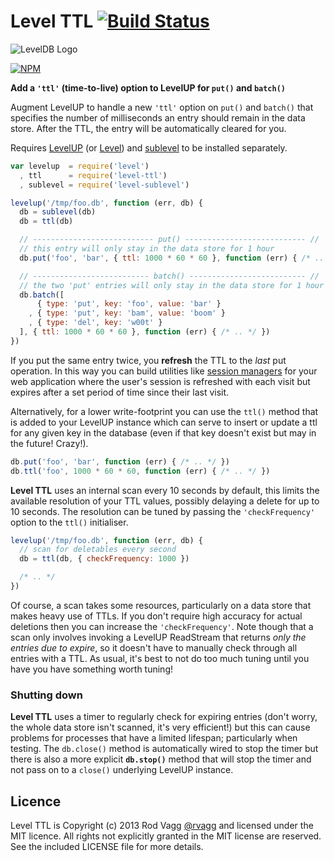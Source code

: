 # Level TTL [![Build Status](https://secure.travis-ci.org/rvagg/node-level-ttl.png)](http://travis-ci.org/rvagg/node-level-ttl)

![LevelDB Logo](https://twimg0-a.akamaihd.net/profile_images/3360574989/92fc472928b444980408147e5e5db2fa_bigger.png)

[![NPM](https://nodei.co/npm/level-ttl.png?downloads)](https://nodei.co/npm/level-ttl/)

**Add a `'ttl'` (time-to-live) option to LevelUP for `put()` and `batch()`**

Augment LevelUP to handle a new `'ttl'` option on `put()` and `batch()` that specifies the number of milliseconds an entry should remain in the data store. After the TTL, the entry will be automatically cleared for you.

Requires [LevelUP](https://github.com/rvagg/node-levelup) (or [Level](https://github.com/level/level)) and [sublevel](https://github.com/dominictarr/level-sublevel) to be installed separately.

```js
var levelup  = require('level')
  , ttl      = require('level-ttl')
  , sublevel = require('level-sublevel')

levelup('/tmp/foo.db', function (err, db) {
  db = sublevel(db)
  db = ttl(db)

  // --------------------------- put() --------------------------- //
  // this entry will only stay in the data store for 1 hour
  db.put('foo', 'bar', { ttl: 1000 * 60 * 60 }, function (err) { /* .. */ })

  // -------------------------- batch() -------------------------- //
  // the two 'put' entries will only stay in the data store for 1 hour
  db.batch([
      { type: 'put', key: 'foo', value: 'bar' }
    , { type: 'put', key: 'bam', value: 'boom' }
    , { type: 'del', key: 'w00t' }
  ], { ttl: 1000 * 60 * 60 }, function (err) { /* .. */ })
})
```

If you put the same entry twice, you **refresh** the TTL to the *last* put operation. In this way you can build utilities like [session managers](https://github.com/rvagg/node-level-session/) for your web application where the user's session is refreshed with each visit but expires after a set period of time since their last visit.

Alternatively, for a lower write-footprint you can use the `ttl()` method that is added to your LevelUP instance which can serve to insert or update a ttl for any given key in the database (even if that key doesn't exist but may in the future! Crazy!).

```js
db.put('foo', 'bar', function (err) { /* .. */ })
db.ttl('foo', 1000 * 60 * 60, function (err) { /* .. */ })
```

**Level TTL** uses an internal scan every 10 seconds by default, this limits the available resolution of your TTL values, possibly delaying a delete for up to 10 seconds. The resolution can be tuned by passing the `'checkFrequency'` option to the `ttl()` initialiser.

```js
levelup('/tmp/foo.db', function (err, db) {
  // scan for deletables every second
  db = ttl(db, { checkFrequency: 1000 })

  /* .. */
})
```

Of course, a scan takes some resources, particularly on a data store that makes heavy use of TTLs. If you don't require high accuracy for actual deletions then you can increase the `'checkFrequency'`. Note though that a scan only involves invoking a LevelUP ReadStream that returns *only the entries due to expire*, so it doesn't have to manually check through all entries with a TTL. As usual, it's best to not do too much tuning until you have you have something worth tuning!

### Shutting down

**Level TTL** uses a timer to regularly check for expiring entries (don't worry, the whole data store isn't scanned, it's very efficient!) but this can cause problems for processes that have a limited lifespan; particularly when testing. The `db.close()` method is automatically wired to stop the timer but there is also a more explicit <b><code>db.stop()</code></b> method that will stop the timer and not pass on to a `close()` underlying LevelUP instance.

## Licence

Level TTL is Copyright (c) 2013 Rod Vagg [@rvagg](https://twitter.com/rvagg) and licensed under the MIT licence. All rights not explicitly granted in the MIT license are reserved. See the included LICENSE file for more details.
